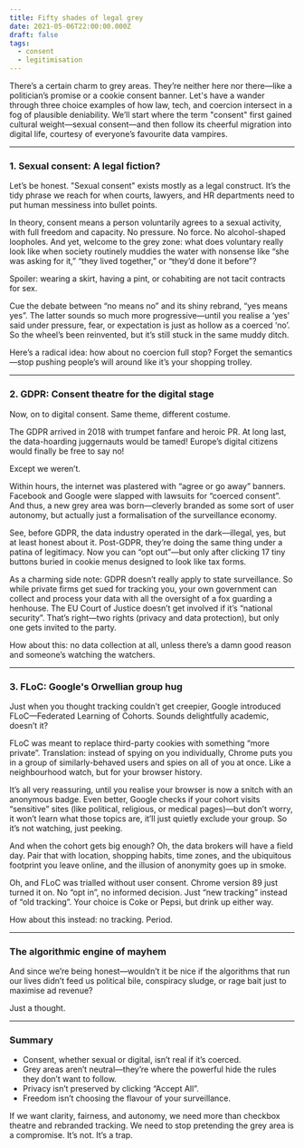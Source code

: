 ```yaml
---
title: Fifty shades of legal grey
date: 2021-05-06T22:00:00.000Z
draft: false
tags:
  - consent
  - legitimisation
---
```


There’s a certain charm to grey areas. They’re neither here nor there—like a politician’s promise or a cookie consent banner. Let's have a wander through three choice examples of how law, tech, and coercion intersect in a fog of plausible deniability. We’ll start where the term "consent" first gained cultural weight—sexual consent—and then follow its cheerful migration into digital life, courtesy of everyone’s favourite data vampires.

***

### 1. Sexual consent: A legal fiction?

Let’s be honest. "Sexual consent" exists mostly as a legal construct. It’s the tidy phrase we reach for when courts, lawyers, and HR departments need to put human messiness into bullet points.

In theory, consent means a person voluntarily agrees to a sexual activity, with full freedom and capacity. No pressure. No force. No alcohol-shaped loopholes. And yet, welcome to the grey zone: what does voluntary really look like when society routinely muddies the water with nonsense like “she was asking for it,” “they lived together,” or “they’d done it before”?

Spoiler: wearing a skirt, having a pint, or cohabiting are not tacit contracts for sex.

Cue the debate between “no means no” and its shiny rebrand, “yes means yes”. The latter sounds so much more progressive—until you realise a ‘yes’ said under pressure, fear, or expectation is just as hollow as a coerced ‘no’. So the wheel’s been reinvented, but it’s still stuck in the same muddy ditch.

Here’s a radical idea: how about no coercion full stop? Forget the semantics—stop pushing people’s will around like it’s your shopping trolley.

***

### 2. GDPR: Consent theatre for the digital stage

Now, on to digital consent. Same theme, different costume.

The GDPR arrived in 2018 with trumpet fanfare and heroic PR. At long last, the data-hoarding juggernauts would be tamed! Europe’s digital citizens would finally be free to say no!

Except we weren’t.

Within hours, the internet was plastered with “agree or go away” banners. Facebook and Google were slapped with lawsuits for “coerced consent”. And thus, a new grey area was born—cleverly branded as some sort of user autonomy, but actually just a formalisation of the surveillance economy.

See, before GDPR, the data industry operated in the dark—illegal, yes, but at least honest about it. Post-GDPR, they’re doing the same thing under a patina of legitimacy. Now you can “opt out”—but only after clicking 17 tiny buttons buried in cookie menus designed to look like tax forms.

As a charming side note: GDPR doesn’t really apply to state surveillance. So while private firms get sued for tracking you, your own government can collect and process your data with all the oversight of a fox guarding a henhouse. The EU Court of Justice doesn’t get involved if it’s “national security”. That’s right—two rights (privacy and data protection), but only one gets invited to the party.

How about this: no data collection at all, unless there’s a damn good reason and someone’s watching the watchers.

***

### 3. FLoC: Google's Orwellian group hug

Just when you thought tracking couldn’t get creepier, Google introduced FLoC—Federated Learning of Cohorts. Sounds delightfully academic, doesn’t it?

FLoC was meant to replace third-party cookies with something “more private”. Translation: instead of spying on you individually, Chrome puts you in a group of similarly-behaved users and spies on all of you at once. Like a neighbourhood watch, but for your browser history.

It’s all very reassuring, until you realise your browser is now a snitch with an anonymous badge. Even better, Google checks if your cohort visits “sensitive” sites (like political, religious, or medical pages)—but don’t worry, it won’t learn what those topics are, it’ll just quietly exclude your group. So it’s not watching, just peeking.

And when the cohort gets big enough? Oh, the data brokers will have a field day. Pair that with location, shopping habits, time zones, and the ubiquitous footprint you leave online, and the illusion of anonymity goes up in smoke.

Oh, and FLoC was trialled without user consent. Chrome version 89 just turned it on. No “opt in”, no informed decision. Just “new tracking” instead of “old tracking”. Your choice is Coke or Pepsi, but drink up either way.

How about this instead: no tracking. Period.

***

### The algorithmic engine of mayhem

And since we’re being honest—wouldn’t it be nice if the algorithms that run our lives didn’t feed us political bile, conspiracy sludge, or rage bait just to maximise ad revenue?

Just a thought.

***

### Summary

* Consent, whether sexual or digital, isn’t real if it’s coerced. 
* Grey areas aren’t neutral—they’re where the powerful hide the rules they don’t want to follow. 
* Privacy isn’t preserved by clicking “Accept All”. 
* Freedom isn’t choosing the flavour of your surveillance. 

If we want clarity, fairness, and autonomy, we need more than checkbox theatre and rebranded tracking. We need to stop pretending the grey area is a compromise. It’s not. It’s a trap.
